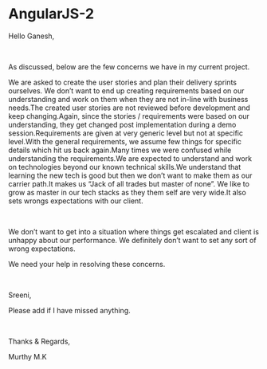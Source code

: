 # AngularJS-2


Hello Ganesh,

 

As discussed, below are the few concerns we have in my
current project.

We
are asked to create the user stories and plan their delivery sprints ourselves.
We don’t want to end up creating requirements
based on our understanding and work on them when they are not in-line with
business needs.The
created user stories are not reviewed before development and keep changing.Again, since the stories / requirements were
based on our understanding, they get changed post implementation during a demo
session.Requirements
are given at very generic level but not at specific level.With the general requirements, we assume few
things for specific details which hit us back again.Many times we were confused while understanding
the requirements.We
are expected to understand and work on technologies beyond our known technical
skills.We understand that learning the new tech is good
but then we don’t want to make them as our carrier path.It makes us “Jack of all trades but master of
none”. We like to grow as master in our tech stacks as they them self are very
wide.It also sets wrongs expectations with our
client.





















 

We don’t want to get into a situation where things get escalated
and client is unhappy about our performance. We definitely don’t want to set
any sort of wrong expectations.

We need your help in resolving these concerns.

 

Sreeni, 

Please add if I have missed anything.

 

Thanks & Regards,

Murthy M.K

